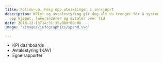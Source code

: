 ```yaml
---
title: Follow-up. Følg opp utviklingen i innkjøpet
description: KPIer og avtalestyring gir deg alt du trenger for å systematisk følge
  opp kjøpet, leverandører og avtaler over tid
date: 2018-12-16T14:31:35.000+00:00
image: "/images/infographics/spend.svg"

---
```

<ul>

<li> KPI dashboards</li> 

<li> Avtalestyring (KAV)</li> 

<li> Egne rapporter</li>

</ul>